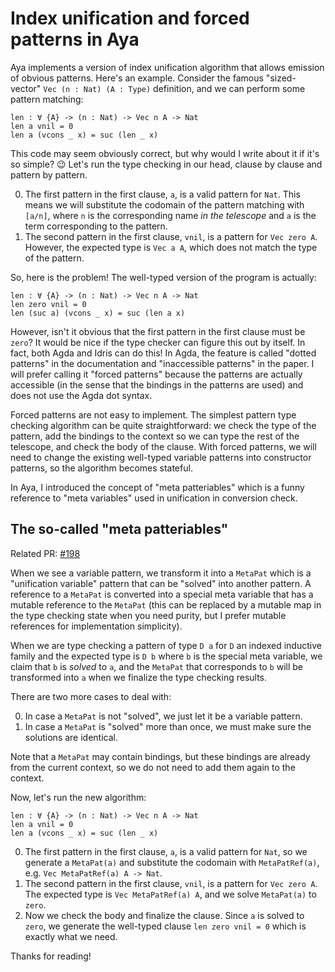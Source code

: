 # Index unification and forced patterns in Aya

[#198]: https://github.com/aya-prover/aya-dev/pull/198

Aya implements a version of index unification algorithm that allows emission of obvious patterns. Here's an example.
Consider the famous "sized-vector" `Vec (n : Nat) (A : Type)` definition,
and we can perform some pattern matching:

```
len : ∀ {A} -> (n : Nat) -> Vec n A -> Nat
len a vnil = 0
len a (vcons _ x) = suc (len _ x)
```

This code may seem obviously correct, but why would I write about it if it's so simple? 😉 Let's run the type checking in our head, clause by clause
and pattern by pattern.

0. The first pattern in the first clause, `a`, is a valid pattern for `Nat`. This means we will substitute the codomain of the pattern matching with `[a/n]`, where `n` is the corresponding name _in the telescope_ and `a` is the term corresponding to the pattern.
1. The second pattern in the first clause, `vnil`, is a pattern for `Vec zero A`. However, the expected type is `Vec a A`, which does not match the type of the pattern.

So, here is the problem! The well-typed version of the program is actually:

```
len : ∀ {A} -> (n : Nat) -> Vec n A -> Nat
len zero vnil = 0
len (suc a) (vcons _ x) = suc (len a x)
```

However, isn't it obvious that the first pattern in the first clause must be `zero`?
It would be nice if the type checker can figure this out by itself.
In fact, both Agda and Idris can do this! In Agda, the feature is called "dotted patterns" in the documentation and "inaccessible patterns" in the paper.
I will prefer calling it "forced patterns" because the patterns are actually accessible (in the sense that the bindings in the patterns are used) and does not use the Agda dot syntax.

Forced patterns are not easy to implement. The simplest pattern type checking algorithm can be quite straightforward:
we check the type of the pattern, add the bindings to the context so we can type the rest of the telescope, and check the body of the clause.
With forced patterns, we will need to change the existing well-typed variable patterns into constructor patterns, so the algorithm becomes stateful.

In Aya, I introduced the concept of "meta patteriables" which is a funny reference to "meta variables" used in unification in conversion check.

## The so-called "meta patteriables"

Related PR: [#198]

When we see a variable pattern, we transform it into a `MetaPat` which is a "unification variable" pattern that can be "solved" into another pattern.
A reference to a `MetaPat` is converted into a special meta variable that has a mutable reference to the `MetaPat`
(this can be replaced by a mutable map in the type checking state when you need purity,
but I prefer mutable references for implementation simplicity).

When we are type checking a pattern of type `D a` for `D` an indexed inductive family and the expected type is `D b` where `b` is the special meta variable,
we claim that `b` is _solved_ to `a`, and the `MetaPat` that corresponds to `b` will be transformed into `a` when we finalize the type checking results.

There are two more cases to deal with:

0. In case a `MetaPat` is not "solved", we just let it be a variable pattern.
1. In case a `MetaPat` is "solved" more than once, we must make sure the solutions are identical.

Note that a `MetaPat` may contain bindings, but these bindings are already from the current context,
so we do not need to add them again to the context.

Now, let's run the new algorithm:

```
len : ∀ {A} -> (n : Nat) -> Vec n A -> Nat
len a vnil = 0
len a (vcons _ x) = suc (len _ x)
```

0. The first pattern in the first clause, `a`, is a valid pattern for `Nat`, so we generate a `MetaPat(a)` and substitute the codomain with `MetaPatRef(a)`, e.g. `Vec MetaPatRef(a) A -> Nat`.
1. The second pattern in the first clause, `vnil`, is a pattern for `Vec zero A`. The expected type is `Vec MetaPatRef(a) A`, and we solve `MetaPat(a)` to `zero`.
2. Now we check the body and finalize the clause. Since `a` is solved to `zero`, we generate the well-typed clause `len zero vnil = 0` which is exactly what we need.

Thanks for reading!
